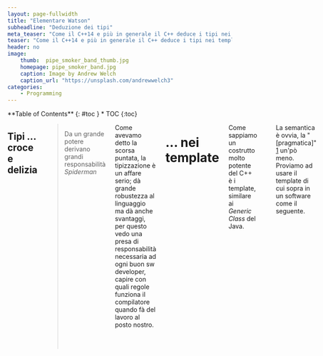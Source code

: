 ```yaml
---
layout: page-fullwidth
title: "Elementare Watson"
subheadline: "Deduzione dei tipi"
meta_teaser: "Come il C++14 e più in generale il C++ deduce i tipi nei template ..."
teaser: "Come il C++14 e più in generale il C++ deduce i tipi nei template ..."
header: no
image:
    thumb:  pipe_smoker_band_thumb.jpg
    homepage: pipe_smoker_band.jpg
    caption: Image by Andrew Welch
    caption_url: "https://unsplash.com/andrewwelch3"
categories:
    - Programming
---
```

<div class="row">
<div class="medium-4 medium-push-8 columns" markdown="1">
<div class="panel radius" markdown="1">
**Table of Contents**
{: #toc }
*  TOC
{:toc}
</div>
</div><!-- /.medium-4.columns -->

<div class="medium-8 medium-pull-4 columns" markdown="1">

##  Tipi ... croce e delizia


> <span class="teaser">Da un grande potere derivano grandi responsabilità
</span><cite> Spiderman </cite>

Come avevamo detto la scorsa puntata, la tipizzazione è un affare serio; dà grande robustezza al linguaggio ma dà anche svantaggi, per questo vedo una presa di responsabilità necessaria ad ogni buon sw developer, capire con quali regole funziona il compilatore quando fà del lavoro al posto nostro.

# ... nei template

Come sappiamo un costrutto molto potente del C++ è i template, similare ai <i>Generic Class</i> del Java.


<pre>
template &lt;typename T&gt; 
inline T const& Max (T const& a, T const& b) 
{ 
    return a &lt; b ? b:a; 
} 
</pre>

La semantica è ovvia, la "[pragmatica]" [1] un'pò meno.
Proviamo ad usare il template di cui sopra in un software come il seguente.

<pre>
...
int main ()
{
    int i = 39;
    int j = 20;
    cout &lt;&lt; "Max(i, j): " &lt;&lt; Max(i, j) &lt;&lt; endl;

    double f1 = 13.5;
    double f2 = 20.7;
    cout &lt;&lt; "Max(f1, f2): " &lt;&lt; Max(f1, f2) &lt;&lt; endl;

    string s1 = "Hello"; 
    string s2 = "World"; 
    cout &lt;&lt; "Max(s1, s2): " &lt;&lt; Max(s1, s2) &lt;&lt; endl; 
	
	return 0;
}
</pre>

Compiliamo e sbirciamo:

<pre>
[root@localhost template]# g++ prova.cpp
[root@localhost template]# nm a.out |grep Max
08048ba2 W _Z3MaxINSt7__cxx1112basic_stringIcSt11char_traitsIcESaIcEEEERKT_S8_S8_
08048b58 W _Z3MaxIdERKT_S2_S2_
08048b30 W _Z3MaxIiERKT_S2_S2_
[root@localhost template]#
</pre>

Il risultato della compilazione è stato quindi la creazione di 3 funzioni che prendono tipi diversi, per l'appunto <b>T const&amp;</b>.

A
<pre>
[root@localhost template]# c++filt -n _Z3MaxIiERKT_S2_S2_ _Z3MaxIdERKT_S2_S2_
int const& Max<int>(int const&, int const&)
double const& Max<double>(double const&, double const&)
</pre>

Evitiamo per semplicità, il reverse engineering del template quando T è di tipo string lo riprenderemo in fondo al post.

In C++11 sono stati aggiunti i template sugli <code>rvalue</code>.

<pre>
#include <iostream>

using namespace std;
template<typename T>
void funzione(T&& param)
{
    cout&lt;&lt; param &lt;&lt;"\n";
};	// param ora è un riferimento universale

int main(){
int x = 27;	// come prima
const int cx = x;	// come prima
const int& rx = x;	// come prima

funzione(x);	// x è un lvalue, pertanto T è int&, il tipo di param è int&

funzione(cx);	// cx è un lvalue, pertanto T è const int&, il tipo di param è const int&

funzione(rx);	// rx è un lvalue, pertanto T è const int&, anche il tipo di param è const int&

funzione(27);	// 27 è un rvalue, pertanto T è int, quindi il tipo di param è int&&

}
</pre>
che istanzia a compile-time i simboli :
<pre>
....
... W _Z8funzioneIRiEvOT_
... W _Z8funzioneIRKiEvOT_
... W _Z8funzioneIiEvOT_
...
void funzione<int&>(int&)
void funzione<int const&>(int const&)
void funzione<int>(int&&)
</pre>

Prima osservazione : abbiamo istanziato 3 simboli, perchè <pre>funzione(cx)</pre> ed <pre>funzione(rx)</pre> vengono "mappati" tramite 
<pre>void funzione<int&>(const int)</pre>

Seconda osservazione: in C++98 non esistevano i template sugli rvalue ma avremmo dovuto usare un template tipo:

<pre>
template<typename T>
void funzione(T const & param)
</pre>

il codice era compilabile e avremmo istanziato 1 solo simbolo di "tipo":
<pre>
void funzione<int>(int const&)
</pre>

# Array o puntatori

La differenza tra un array e un puntatore è che il primo ha un contenuto informativo maggiore, il numero di elementi dell'array.

<pre>
template <typename T, std::size_t N>
 std::size_t arraySize(T (&)[N])
{
return N;	
}	

int main(){
char x[] = {2,3,5,7,11};
cout &lt;&lt; arraySize(x)&lt;&lt;"\n";

}
</pre>

Quindi tramite l'operatore  T (&amp;)[N] abbiamo estratto il tipo T e la cardinalità N dalla dichiarazione ed infatti:

<pre>
unsigned long arraySize<char, 5ul>(char (&) [5ul])
</pre>

unsigned long perchè size_t viene implementato con tale tipo.

La deduzione dei valori N nei template permette di costruire anche strutture in modo ricorsivo.

<pre>
// Stiamo definendo la struttura fattoriale<N>
template <int N> 
struct fattoriale {
  static const int val = N * fattoriale<N - 1>::val;
};

// Definiaimo fattoriale<0>
template <>
struct fattoriale<0> {
  static const int val = 1;
};

int main(){
 std::cout &lt;&lt; fattoriale<3>::val&lt;&lt;"\n"; 
}
</pre>

Un'osservazione dovrebbe nascere; perchè quando il compilatore deve risolvere <code>fattoriale&lt;0>::val</code> non cerca di istanziare ancora la prima dichiarazione di template?
Perchè l'istanza del template <code>fattoriale&lt;0></code>è stata fatta a monte prima della deduzione di <code>fattoriale&lt;1>::val</code> .

# Argomenti dei template

Abbiamo visto che gli argomenti di un template possono essere, tipi T (identificabili anche con typename) o valori V, entrambi conosciuti a compile-time .
Altri "tipi" di parametri possono essere:
<ul>
<ue>classi</ue>
<ue>template</ue>
<ue>template o classi con valore di default</ue>
</ul>

dal C++11 si può definire anche una lista <i>variadic</i> di parametri detta [parameter pack][2] .

Ci sono però delle eccezioni.
<pre>
template<const char *V>
void funzione(){
    std::cout&lt;&lt;V&lt;&lt;"\n";
}

int main(){ 
  funzione<"Hello">();
}
....
main.cpp: In function 'int main()':

main.cpp:10:21: error: no matching function for call to 'funzione()'

   funzione<"Hello">();

                     ^
main.cpp:5:6: note: candidate: template<const char* V> void funzione()

 void funzione(){

      ^
main.cpp:5:6: note:   template argument deduction/substitution failed:

main.cpp:10:21: error: '"Hello"' is not a valid template argument for type 'const char*' because string literals can never be used in this context

   funzione<"Hello">();
</pre>

<em>because string literals can never be used in this context</em>
il messaggio è chiaro ed esplicito.

Altri vincoli sui parametri di un template non di tipo è che non siano:
<ul>
<el> il risultato dell'operazione typeid</el>
<el> un oggetto temporaneo</el>
<el> un porzione componente di un oggetto (classe base, membri di classe etc) </el>
<el> la variabile __func__ , che translittera in formato const char* il nome della funzione</el>
</ul>

# Template di template

<pre>
#include <iostream>

template<typename T> 
class B{ 
    public:
    T x ;
    void print(){    std::cout &lt;&lt; "Hello\n"; } 
};

int main(){
  B<B<int>> b ;
  b.x.print();
}
</pre>

# Alias di template 

<b>template &lt;&lt;/b><em>lista parametri template</em>
<b>></b>
<b>using</b> <em>identificatore</em> <b>=</b>  <em>tipo</em><b>;</b>

ci permette di definire delle abbreviazioni per il template 

<pre>
template<class T> struct Alloc {};
template<class T> using Vec = vector<T, Alloc<T>>; // tipo è un modo abbreviato per riferirsi al template vector<T, Alloc<T>>
Vec<int> v; // Stiamo in realtà definendo: vector<int, Alloc<int>> v
</pre>

riprendiamo
<pre>
#include <iostream>

template<typename T>  
 T const& Max (T const& a, T const& b) 
{
 return ( a < b ? b : a)   ;
}

int main(){ 
    string s1 = "Hello"; 
    string s2 = "World"; 
    cout &lt;&lt; "Max(s1, s2): " &lt;&lt; Max(s1, s2) &lt;&lt; endl;   
}
</pre>

il simbolo generato è :
<pre>
_Z3MaxINSt7__cxx1112basic_stringIcSt11char_traitsIcESaIcEEEET_S6_S6_

std::__cxx11::basic_string<char, std::char_traits<char>, std::allocator<char> > const& 
Max<std::__cxx11::basic_string<char, std::char_traits<char>, std::allocator<char> > >
(
std::__cxx11::basic_string<char, std::char_traits<char>, std::allocator<char> > const&, 
std::__cxx11::basic_string<char, std::char_traits<char>, std::allocator<char> > const&
)
</pre>

[1]: https://it.wikipedia.org/wiki/Pragmatica
[2]: http://en.cppreference.com/w/cpp/language/parameter_pack
 
</div><!-- /.medium-8.columns -->
</div><!-- /.row -->


